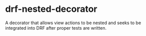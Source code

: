 # drf-nested-decorator
A decorator that allows view actions to be nested and seeks to be integrated into DRF after proper tests are written.
